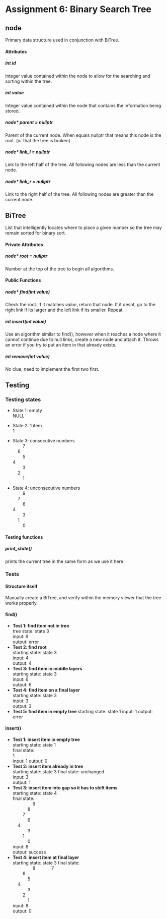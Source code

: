 # Assignment 6: Binary Search Tree
## node
Primary data structure used in conjunction with BiTree.
#### Attributes
##### int *id*
Integer value contained within the node to allow for the searching and sorting within the tree.

##### int *value*
Integer value contained within the node that contains the information being stored.

##### node* *parent* = nullptr
Parent of the current node. When equals nullptr that means this node is the root. (or that the tree is broken)

##### node* *link_l* = nullptr
Link to the left half of the tree. All following nodes are less than the current node.

##### node* *link_r* = nullptr
Link to the right half of the tree. All following nodes are greater than the current node.


## BiTree
List that intelligently locates where to place a given number so the tree may remain sorted for binary sort.

#### Private Attributes
##### node* root = nullptr
Number at the top of the tree to begin all algorithms.

#### Public Functions
##### node* find(int value)
Check the root. If it matches *value*, return that node. If it desnt, go to the right link if its larger and the left link if its smaller. Repeat.

##### int insert(int value)
Use an algorithm similar to find(), however when it reaches a node  where it cannot continue due to null links, create a new node and attach it. Throws an error if you try to put an item in that already exists.

##### int remove(int value)
No clue; need to implement the first two first.

## Testing
### Testing states  
- State 1: empty  
NULL

- State 2: 1 item  
1

- State 3: consecutive numbers  
&nbsp;&nbsp;&nbsp;&nbsp;&nbsp;&nbsp;&nbsp;&nbsp;7  
&nbsp;&nbsp;&nbsp;&nbsp;6  
&nbsp;&nbsp;&nbsp;&nbsp;&nbsp;&nbsp;&nbsp;&nbsp;5  
4  
&nbsp;&nbsp;&nbsp;&nbsp;&nbsp;&nbsp;&nbsp;&nbsp;3  
&nbsp;&nbsp;&nbsp;&nbsp;2  
&nbsp;&nbsp;&nbsp;&nbsp;&nbsp;&nbsp;&nbsp;&nbsp;1
- State 4: unconsecutive numbers  
&nbsp;&nbsp;&nbsp;&nbsp;&nbsp;&nbsp;&nbsp;&nbsp;9  
&nbsp;&nbsp;&nbsp;&nbsp;7  
&nbsp;&nbsp;&nbsp;&nbsp;&nbsp;&nbsp;&nbsp;&nbsp;6  
4  
&nbsp;&nbsp;&nbsp;&nbsp;&nbsp;&nbsp;&nbsp;&nbsp;3  
&nbsp;&nbsp;&nbsp;&nbsp;1  
&nbsp;&nbsp;&nbsp;&nbsp;&nbsp;&nbsp;&nbsp;&nbsp;0

#### Testing functions
##### print_state()
prints the current tree in the same form as we use it here    
 
### Tests
#### Structure itself
Manually create a BiTree, and verify within the memory viewer that the tree works properly.

#### find()
- **Test 1: find item not in tree**  
tree state: state 3  
input: 9  
output: error
- **Test 2: find root**  
starting state: state 3  
input: 4  
output: 4
- **Test 3: find item in middle layers**  
starting state: state 3  
input: 6  
output: 6
- **Test 4: find item on a final layer**  
starting state: state 3  
input: 3  
output: 3
- **Test 5: find item in empty tree**
starting state: state 1
input: 1
output: error

#### insert()
- **Test 1: insert item in empty tree**  
starting state: state 1  
final state:  
1  
input:  1
output: 0  
- **Test 2: insert item already in tree**  
starting state: state 3
final state: unchanged  
input: 3  
output: 1  
- **Test 3: insert item into gap so it has to shift items**  
starting state: state 4  
final state:  
&nbsp;&nbsp;&nbsp;&nbsp;&nbsp;&nbsp;&nbsp;&nbsp;&nbsp;&nbsp;&nbsp;&nbsp;&nbsp;&nbsp;&nbsp;&nbsp;9  
&nbsp;&nbsp;&nbsp;&nbsp;&nbsp;&nbsp;&nbsp;&nbsp;&nbsp;&nbsp;&nbsp;&nbsp;8  
&nbsp;&nbsp;&nbsp;&nbsp;&nbsp;&nbsp;&nbsp;&nbsp;7  
&nbsp;&nbsp;&nbsp;&nbsp;&nbsp;&nbsp;&nbsp;&nbsp;&nbsp;&nbsp;&nbsp;&nbsp;6  
&nbsp;&nbsp;&nbsp;&nbsp;4  
&nbsp;&nbsp;&nbsp;&nbsp;&nbsp;&nbsp;&nbsp;&nbsp;&nbsp;&nbsp;&nbsp;&nbsp;3  
&nbsp;&nbsp;&nbsp;&nbsp;&nbsp;&nbsp;&nbsp;&nbsp;1  
&nbsp;&nbsp;&nbsp;&nbsp;&nbsp;&nbsp;&nbsp;&nbsp;&nbsp;&nbsp;&nbsp;&nbsp;0  
input: 8  
output: success  
- **Test 4: insert item at final layer**  
starting state:  state 3
final state:  
&nbsp;&nbsp;&nbsp;&nbsp;&nbsp;&nbsp;&nbsp;&nbsp;&nbsp;&nbsp;&nbsp;&nbsp;&nbsp;&nbsp;&nbsp;&nbsp;8
&nbsp;&nbsp;&nbsp;&nbsp;&nbsp;&nbsp;&nbsp;&nbsp;&nbsp;&nbsp;&nbsp;&nbsp;7  
&nbsp;&nbsp;&nbsp;&nbsp;&nbsp;&nbsp;&nbsp;&nbsp;6  
&nbsp;&nbsp;&nbsp;&nbsp;&nbsp;&nbsp;&nbsp;&nbsp;&nbsp;&nbsp;&nbsp;&nbsp;5  
&nbsp;&nbsp;&nbsp;&nbsp;4  
&nbsp;&nbsp;&nbsp;&nbsp;&nbsp;&nbsp;&nbsp;&nbsp;&nbsp;&nbsp;&nbsp;&nbsp;3  
&nbsp;&nbsp;&nbsp;&nbsp;&nbsp;&nbsp;&nbsp;&nbsp;2  
&nbsp;&nbsp;&nbsp;&nbsp;&nbsp;&nbsp;&nbsp;&nbsp;&nbsp;&nbsp;&nbsp;&nbsp;1  
input: 8  
output: 0

